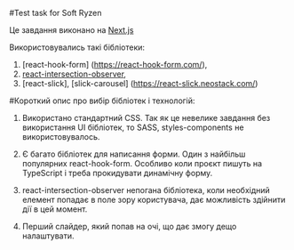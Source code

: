 #Test task for Soft Ryzen

Це завдання виконано на [Next.js](https://nextjs.org/)

Використовувались такі бібліотеки:

1. [react-hook-form] (https://react-hook-form.com/),
2. [react-intersection-observer](https://react-intersection-observer.vercel.app/?path=/docs/intro--docs),
3. [react-slick], [slick-carousel] (https://react-slick.neostack.com/)

#Короткий опис про вибір бібліотек і технологій:

1. Використано стандартний CSS. Так як це невелике завдання без використання UI бібліотек, то SASS, styles-components не використовувалось.

2. Є багато бібліотек для написання форми. Один з найбільш популярних react-hook-form. Особливо коли проєкт пишуть на TypeScript і треба прокидувати динамічну форму.

3. react-intersection-observer непогана бібліотека, коли необхідний елемент попадає в поле зору користувача, дає можливість здійнити дії в цей момент.

4. Перший слайдер, який попав на очі, що дає змогу дещо налаштувати.
